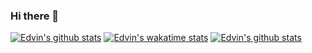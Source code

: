 ### Hi there 👋

 [![Edvin's github stats](https://github-readme-stats.vercel.app/api?username=edvinmegantara9&count_private=true&show_icons=true&theme=tokyonight&layout=compact)](https://github.com/anuraghazra/github-readme-stats)
 [![Edvin's wakatime stats](https://github-readme-stats.vercel.app/api/wakatime?username=edvinmegantara9&theme=tokyonight)](https://github.com/anuraghazra/github-readme-stats)
 [![Edvin's github stats](https://github-readme-stats.vercel.app/api/top-langs/?username=edvinmegantara9&count_private=true&theme=tokyonight&layout=compact)](https://github.com/anuraghazra/github-readme-stats)

<!--
**edvinmegantara9/edvinmegantara9** is a ✨ _special_ ✨ repository because its `README.md` (this file) appears on your GitHub profile.

Here are some ideas to get you started:

- 🔭 I’m currently working on ...
- 🌱 I’m currently learning ...
- 👯 I’m looking to collaborate on ...
- 🤔 I’m looking for help with ...
- 💬 Ask me about ...
- 📫 How to reach me: ...
- 😄 Pronouns: ...
- ⚡ Fun fact: ...
--!>
